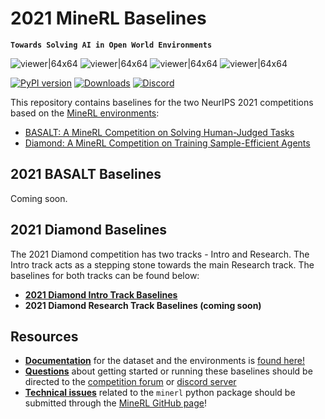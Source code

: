 # 2021 MineRL Baselines

**`Towards Solving AI in Open World Environments`**

![viewer|64x64](http://www.minerl.io/docs/_images/survival1.mp4.gif)
![viewer|64x64](http://www.minerl.io/docs/_images/survival2.mp4.gif)
![viewer|64x64](http://www.minerl.io/docs/_images/survival3.mp4.gif)
![viewer|64x64](http://www.minerl.io/docs/_images/survival4.mp4.gif)


[![PyPI version](https://badge.fury.io/py/minerl.svg)](https://badge.fury.io/py/minerl)
[![Downloads](https://pepy.tech/badge/minerl)](https://pepy.tech/project/minerl)
[![Discord](https://img.shields.io/discord/565639094860775436.svg?label=&logo=discord&logoColor=ffffff&color=7389D8&labelColor=6A7EC2)](https://discord.gg/BT9uegr)


This repository contains baselines for the two NeurIPS 2021 competitions based on the [MineRL environments](https://github.com/minerllabs/minerl):  
* [BASALT: A MineRL Competition on Solving Human-Judged Tasks](https://minerl.io/basalt/)  
* [Diamond: A MineRL Competition on Training Sample-Efficient Agents](https://www.aicrowd.com/challenges/neurips-2021-minerl-competition)  


## 2021 BASALT Baselines

Coming soon.

## 2021 Diamond Baselines
The 2021 Diamond competition has two tracks - Intro and Research. The Intro track acts as a stepping stone towards the main Research track. The baselines for both tracks can be found below:   

* [**2021 Diamond Intro Track Baselines**](https://github.com/KarolisRam/MineRL2021-Intro-baselines)  
* **2021 Diamond Research Track Baselines (coming soon)**

## Resources

* [**Documentation**](http://minerl.io/docs/) for the dataset and the environments is [found here!](http://minerl.io/docs/)
* [**Questions**](https://www.aicrowd.com/challenges/neurips-2021-minerl-competition/discussion) about getting started or running these baselines should be directed to the [competition forum](https://www.aicrowd.com/challenges/neurips-2021-minerl-competition/discussion) or [discord server](https://discord.gg/BT9uegr)
* [**Technical issues**](https://github.com/minerllabs/minerl/issues) related to the `minerl` python package should be submitted through the [MineRL GitHub page](https://github.com/minerllabs/minerl/issues)! 
